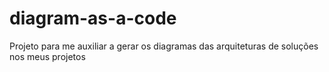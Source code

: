 # diagram-as-a-code
Projeto para me auxiliar a gerar os diagramas das arquiteturas de soluções nos meus projetos
